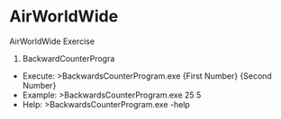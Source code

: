 # AirWorldWide
AirWorldWide Exercise
1. BackwardCounterProgra
  - Execute:   >BackwardsCounterProgram.exe {First Number} {Second Number}
  - Example:   >BackwardsCounterProgram.exe 25 5
  - Help:      >BackwardsCounterProgram.exe -help
